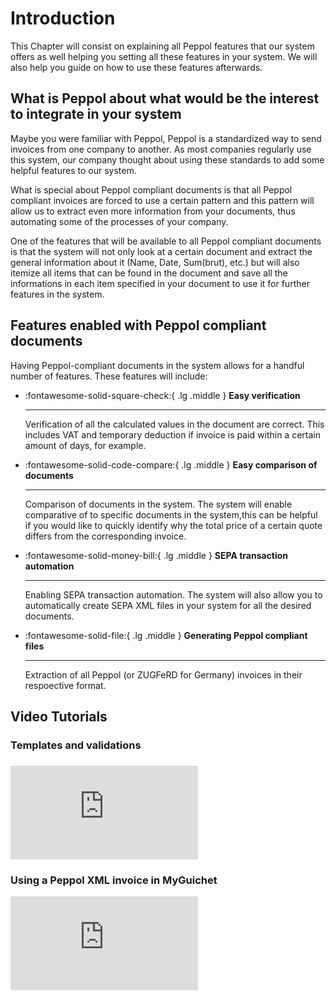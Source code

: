 # Introduction

This Chapter will consist on explaining all Peppol features that our
system offers as well helping you setting all these features in your
system. We will also help you guide on how to use these features
afterwards.

## What is Peppol about what would be the interest to integrate in your system

Maybe you were familiar with Peppol, Peppol is a standardized way to
send invoices from one company to another. As most companies regularly
use this system, our company thought about using these standards to add
some helpful features to our system.

What is special about Peppol compliant documents is that all Peppol
compliant invoices are forced to use a certain pattern and this pattern
will allow us to extract even more information from your documents, thus
automating some of the processes of your company.

One of the features that will be available to all Peppol compliant
documents is that the system will not only look at a certain document
and extract the general information about it (Name, Date, Sum(brut),
etc.) but will also itemize all items that can be found in the document
and save all the informations in each item specified in your document to
use it for further features in the system.

## Features enabled with Peppol compliant documents

Having Peppol-compliant documents in the system allows for a handful
number of features. These features will include:

<div class="grid cards" markdown>

-   :fontawesome-solid-square-check:{ .lg .middle } __Easy verification__

    ---

    Verification of all the calculated values in the document are
    correct. This includes VAT and temporary deduction if invoice is
    paid within a certain amount of days, for example.    

-   :fontawesome-solid-code-compare:{ .lg .middle } __Easy comparison of documents__

    ---

    Comparison of documents in the system. The system will enable
    comparative of to specific documents in the system,this can be
    helpful if you would like to quickly identify why the total price of
    a certain quote differs from the corresponding invoice.
    
-   :fontawesome-solid-money-bill:{ .lg .middle } __SEPA transaction automation__

    ---

    Enabling SEPA transaction automation. The system will also allow you
    to automatically create SEPA XML files in your system for all the
    desired documents.

-   :fontawesome-solid-file:{ .lg .middle } __Generating Peppol compliant files__

    ---

    Extraction of all Peppol (or ZUGFeRD for Germany) invoices in
    their respoective format.

</div>

<div class="no-pdf">

<h2>Video Tutorials</h2>

<h3>Templates and validations<h3>

<div class = "responsive-video">

<iframe src="https://www.youtube.com/embed/lNJGSv49YfE?si=FzSBlISekvQkyVie" frameborder="0" allow="accelerometer; autoplay; clipboard-write; encrypted-media; gyroscope; picture-in-picture; web-share" referrerpolicy="strict-origin-when-cross-origin" allowfullscreen></iframe>

</div>

<h3>Using a Peppol XML invoice in MyGuichet</h3>

<div class = "responsive-video">

<iframe src="https://www.youtube.com/embed/UT8Y1BuAfcg?si=xDGsZVIdCWX7u1S-" frameborder="0" allow="accelerometer; autoplay; clipboard-write; encrypted-media; gyroscope; picture-in-picture; web-share" referrerpolicy="strict-origin-when-cross-origin" allowfullscreen></iframe>

</div>

</div>
